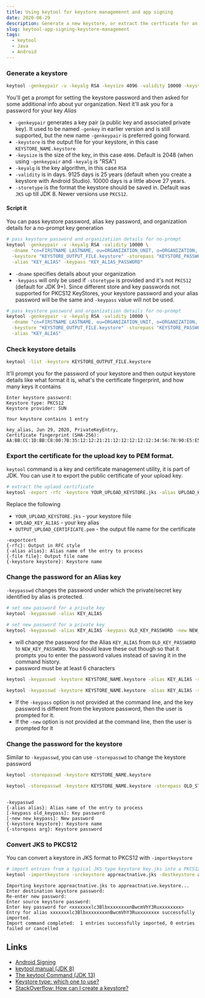 ```yaml
---
title: Using keytool for keystore managemennt and app signing
date: 2020-06-29
description: Generate a new keystore, or extract the certficate for an upload key
slug: keytool-app-signing-keystore-management
tags:
  - keytool
  - Java
  - Android
---
```


### Generate a keystore

```bash
keytool -genkeypair -v -keyalg RSA -keysize 4096 -validity 10000 -keystore KEYSTORE_OUTPUT_FILE.keystore -alias KEY_ALIAS
```

You'll get a prompt for setting the keystore password and then asked for some additional info about yur organization. Next it'll ask you for a password for your key _Alias_

- `-genkeypair` generates a key pair (a public key and associated private key). It used to be named `-genkey` in earlier version and is still supported, but the new name `-genkeypair` is preferred going forward.
- `-keystore` is the output file for your keystore, in this case `KEYSTORE_NAME.keystore`
- `-keysize` is the size of the key, in this case `4096`. Default is 2048 (when using `-genkeypair` and `-keyalg` is "RSA")
- `-keyalg` is the key algorithm, in this case `RSA`
- `-validity` is in days. 9125 days is 25 years (default when you create a keystore with Android Studio). 10000 days is a little above 27 years.
- `-storetype` is the format the keystore should be saved in. Default was `JKS` up till JDK 8. Newer versions use `PKCS12`.

#### Script it

You can pass keystore password, alias key password, and organizatiion details for a no-prompt key generation

```bash
# pass keystore password and organizatiion details for no-prompt
keytool -genkeypair -v -keyalg RSA -validity 10000 \
  -dname "cn=FIRSTNAME LASTNAME, ou=ORGANIZATION_UNIT, o=ORGANIZATION, c=COUNTRY_CODE" \
  -keystore "KEYSTORE_OUTPUT_FILE.keystore" -storepass "KEYSTORE_PASSWORD" -storetype "JKS" \
  -alias "KEY_ALIAS" -keypass "KEY_ALIAS_PASSWORD"
```

- `-dname` specifies details about your organization
- `-keypass` will only be used if `-storetype` is provided and it's not `PKCS12` (default for JDK 9+). Since different store and key passwords not supported for PKCS12 KeyStores, your keystore password and your alias password will be the same and `-keypass` value will not be used.

```bash
# pass keystore password and organizatiion details for no-prompt
keytool -genkeypair -v -keyalg RSA -validity 10000 \
  -dname "cn=FIRSTNAME LASTNAME, ou=ORGANIZATION_UNIT, o=ORGANIZATION, c=COUNTRY_CODE" \
  -keystore "KEYSTORE_OUTPUT_FILE.keystore" -storepass "KEYSTORE_PASSWORD" \
  -alias "KEY_ALIAS"
```

### Check keystore details

```bash
keytool -list -keystore KEYSTORE_OUTPUT_FILE.keystore
```

It'll prompt you for the password of your keystore and then output keystore details like what format it is, what's the certificate fingerprint, and how many keys it contains

```
Enter keystore password:
Keystore type: PKCS12
Keystore provider: SUN

Your keystore contains 1 entry

key_alias, Jun 29, 2020, PrivateKeyEntry,
Certificate fingerprint (SHA-256): AA:BB:CC:1D:BB:C8:00:7B:35:12:12:21:21:12:12:12:12:12:34:56:78:90:E5:E5:A3:EB:1A:56:E3:2C:73:63
```

### Export the certificate for the upload key to PEM format.

`keytool` command is a key and certificate management utility, it is part of JDK. You can use it to export the public certificate of your upload key.

```bash
# extract the uplaod certificate
keytool -export -rfc -keystore YOUR_UPLOAD_KEYSTORE.jks -alias UPLOAD_KEY_ALIAS -file OUTPUT_UPLOAD_CERTIFICATE.pem
```

Replace the following

- `YOUR_UPLOAD_KEYSTORE.jks` - your keystore fiile
- `UPLOAD_KEY_ALIAS` - your key alias
- `OUTPUT_UPLOAD_CERTIFICATE.pem` - the output file name for the certificate

```
-exportcert
{-rfc}: Output in RFC style
{-alias alias}: Alias name of the entry to process
{-file file}: Output file name
{-keystore keystore}: Keystore name
```

### Change the password for an Alias key

`-keypasswd` changes the password under which the private/secret key identified by alias is protected.

```bash
# set new password for a private key
keytool -keypasswd -alias KEY_ALIAS
```

```bash
# set new password for a private key
keytool -keypasswd -alias KEY_ALIAS -keypass OLD_KEY_PASSWORD -new NEW_KEY_PASSWORD
```

- will change the password for the Alias `KEY_ALIAS` from `OLD_KEY_PASSWORD` to `NEW_KEY_PASSWORD`. You should leave these out though so that it prompts you to enter the password values instead of saving it in the command history.
- password must be at least 6 characters

```bash
keytool -keypasswd -keystore KEYSTORE_NAME.keystore -alias KEY_ALIAS -storepass KEYSTORE_PASSWORD -keypass OLD_KEY_PASSWORD -new NEW_KEY_PASSWORD
```

```bash
keytool -keypasswd -keystore KEYSTORE_NAME.keystore -alias KEY_ALIAS -storepass KEYSTORE_PASSWORD
```

- If the `-keypass` option is not provided at the command line, and the key password is different from the keystore password, then the user is prompted for it.
- If the `-new` option is not provided at the command line, then the user is prompted for it

### Change the password for the keystore

Similar to `-keypasswd`, you can use `-storepasswd` to change the keystore password

```bash
keytool -storepasswd -keystore KEYSTORE_NAME.keystore
```

```bash
keytool -storepasswd -keystore KEYSTORE_NAME.keystore -storepass OLD_STORE_PASSWORD -new OLD_STORE_PASSWORD
```

```

-keypasswd
{-alias alias}: Alias name of the entry to process
[-keypass old_keypass]: Key password
[-new new_keypass]: New password
{-keystore keystore}: Keystore name
{-storepass arg}: Keystore password

```

### Convert JKS to PKCS12

You can convert a keystore in JKS format to PKCS12 with `-importkeystore`

```bash
# import entries from a typical JKS type keystore key.jks into a PKCS12 keystore
keytool -importkeystore -srckeystore appreactnative.jks -destkeystore appreactnative.keystore -deststoretype pkcs12
```

```
Importing keystore appreactnative.jks to appreactnative.keystore...
Enter destination keystore password:
Re-enter new password:
Enter source keystore password:
Enter key password for <xxxxxxxlc3BlbxxxxxxxxnBwcmVhY3Ruxxxxxxxx>
Entry for alias xxxxxxxlc3BlbxxxxxxxxnBwcmVhY3Ruxxxxxxxx successfully imported.
Import command completed:  1 entries successfully imported, 0 entries failed or cancelled
```

## Links

- [Android Signing](http://docs.phonegap.com/phonegap-build/signing/android/)
- [keytool manual (JDK 8)](https://docs.oracle.com/javase/8/docs/technotes/tools/unix/keytool.html)
- [The keytool Command (JDK 13)](https://docs.oracle.com/en/java/javase/13/docs/specs/man/keytool.html)
- [Keystore type: which one to use?](https://stackoverflow.com/a/11540061)
- [StackOverflow: How can I create a keystore?](https://stackoverflow.com/questions/3997748/how-can-i-create-a-keystore)
